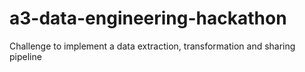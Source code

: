 # a3-data-engineering-hackathon
Challenge to implement a data extraction, transformation and sharing pipeline
